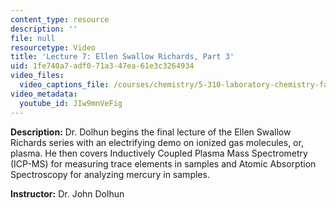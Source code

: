 ```yaml
---
content_type: resource
description: ''
file: null
resourcetype: Video
title: 'Lecture 7: Ellen Swallow Richards, Part 3'
uid: 1fe740a7-adf0-71a3-47ea-61e3c3264934
video_files:
  video_captions_file: /courses/chemistry/5-310-laboratory-chemistry-fall-2019/video-lectures/lecture-7-ellen-swallow-richards-part-3/JIw9mnVeFig.vtt
video_metadata:
  youtube_id: JIw9mnVeFig
---
```


**Description:** Dr. Dolhun begins the final lecture of the Ellen Swallow Richards series with an electrifying demo on ionized gas molecules, or, plasma. He then covers Inductively Coupled Plasma Mass Spectrometry (ICP-MS) for measuring trace elements in samples and Atomic Absorption Spectroscopy for analyzing mercury in samples.

**Instructor:** Dr. John Dolhun